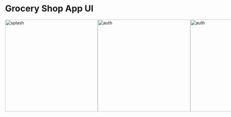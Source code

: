 # Grocery Shop App UI
<div style="display: flex; flex-direction: row;">
<img src="https://i.ibb.co/QJk10df/splash.png" alt="splash" border="0" width="300">
<img src="https://i.ibb.co/6JQ3ccv/auth.png" alt="auth" border="0" width="300">
<img src="https://i.postimg.cc/ZqW529cK/cart.png" alt="auth" border="0" width="300">
<img src="https://i.postimg.cc/Hs3WL0vk/home-1.png" alt="home-1" border="0" width="300">
<img src="https://i.ibb.co/jzS5sNh/home-2.png" alt="home-2" border="0" width="300">
<img src="https://i.ibb.co/mbpsqMx/new-items.png" alt="new-items" border="0" width="300">
</div>
